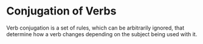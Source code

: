 # Conjugation of Verbs

Verb conjugation is a set of rules, which can be arbitrarily ignored, that determine
how a verb changes depending on the subject being used with it.

